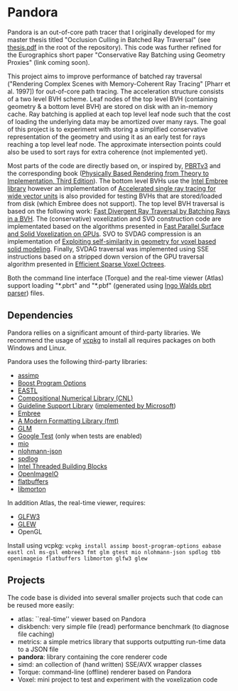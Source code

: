 # Pandora
Pandora is an out-of-core path tracer that I originally developed for my master thesis titled "Occlusion Culling in Batched Ray Traversal" (see [thesis.pdf](https://github.com/mathijs727/pandora/blob/master/thesis.pdf) in the root of the repository). This code was further refined for the Eurographics short paper "Conservative Ray Batching using Geometry Proxies" (link coming soon).

This project aims to improve performance of batched ray traversal ("Rendering Complex Scenes with Memory-Coherent Ray Tracing" [Pharr et al. 1997]) for out-of-core path tracing. The acceleration structure consists of a two level BVH scheme. Leaf nodes of the top level BVH (containing geometry & a bottom level BVH) are stored on disk with an in-memory cache. Ray batching is applied at each top level leaf node such that the cost of loading the underlying data may be amortized over many rays. The goal of this project is to experiment with storing a simplified conservative representation of the geometry and using it as an early test for rays reaching a top level leaf node. The approximate intersection points could also be used to sort rays for extra coherence (not implemented yet).

Most parts of the code are directly based on, or inspired by, [PBRTv3](https://github.com/mmp/pbrt-v3) and the corresponding book ([Physically Based Rendering from Theory to Implementation, Third Edition](http://www.pbrt.org/)). The bottom level BVHs use the [Intel Embree library](https://www.embree.org/api.html) however an implementation of [Accelerated single ray tracing for wide vector units](https://dl.acm.org/citation.cfm?id=3105785) is also provided for testing BVHs that are stored/loaded from disk (which Embree does not support). The top level BVH traversal is based on the following work: [Fast Divergent Ray Traversal by Batching Rays in a BVH](https://dspace.library.uu.nl/handle/1874/343844). The (conservative) voxelization and SVO construction code are implementated based on the  algorithms presented in [Fast Parallel Surface and Solid Voxelization on GPUs](http://research.michael-schwarz.com/publ/files/vox-siga10.pdf). SVO to SVDAG compression is an implementation of [
Exploiting self-similarity in geometry for voxel based solid modeling](https://dl.acm.org/citation.cfm?id=781631). Finally, SVDAG traversal was implemented using SSE instructions based on a stripped down version of the GPU traversal algorithm presented in [Efficient Sparse Voxel Octrees](https://research.nvidia.com/publication/efficient-sparse-voxel-octrees).

Both the command line interface (Torque) and the real-time viewer (Atlas) support loading "\*.pbrt" and "\*.pbf" (generated using [Ingo Walds pbrt parser](https://github.com/ingowald/pbrt-parser)) files.

## Dependencies
Pandora rellies on a significant amount of third-party libraries. We recommend the usage of [vcpkg](https://github.com/microsoft/vcpkg) to install all requires packages on both Windows and Linux.

Pandora uses the following third-party libraries:
 - [assimp](https://github.com/assimp/assimp)
 - [Boost Program Options](https://www.boost.org/)
 - [EASTL](https://github.com/electronicarts/EASTL)
 - [Compositional Numerical Library (CNL)](https://github.com/johnmcfarlane/cnl)
 - [Guideline Support Library](https://github.com/isocpp/CppCoreGuidelines/blob/master/CppCoreGuidelines.md) ([implemented by Microsoft](https://github.com/Microsoft/GSL))
 - [Embree](https://embree.github.io)
 - [A Modern Formatting Library (fmt)](https://github.com/fmtlib/fmt)
 - [GLM](https://github.com/g-truc/glm)
 - [Google Test](https://github.com/google/googletest) (only when tests are enabled)
 - [mio](https://github.com/mandreyel/mio)
 - [nlohmann-json](https://github.com/nlohmann/json)
 - [spdlog](https://github.com/gabime/spdlog)
 - [Intel Threaded Building Blocks](https://github.com/01org/tbb)
 - [OpenImageIO](https://github.com/OpenImageIO/oiio)
 - [flatbuffers](https://github.com/google/flatbuffers)
 - [libmorton](https://github.com/Forceflow/libmorton)

In addition Atlas, the real-time viewer, requires:
 - [GLFW3](http://www.glfw.org/)
 - [GLEW](http://glew.sourceforge.net/)
 - OpenGL

Install using vcpkg:
`vcpkg install assimp boost-program-options eabase eastl cnl ms-gsl embree3 fmt glm gtest mio nlohmann-json spdlog tbb openimageio flatbuffers libmorton glfw3 glew`

## Projects
The code base is divided into several smaller projects such that code can be reused more easily:

- atlas:		``real-time'' viewer based on Pandora
- diskbench:	very simple file (read) performance benchmark (to diagnose file caching)
- metrics:		a simple metrics library that supports outputting run-time data to a JSON file
- **pandora**:	library containing the core renderer code
- simd:		an collection of (hand written) SSE/AVX wrapper classes
- Torque:		command-line (offline) renderer based on Pandora
- Voxel:		mini project to test and experiment with the voxelization code
